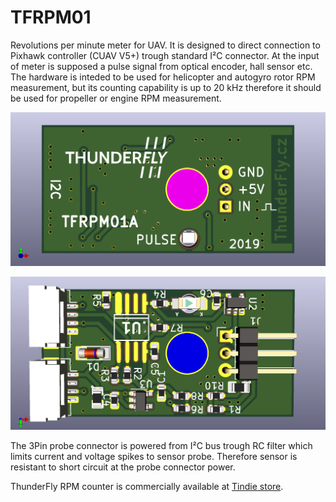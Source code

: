 # TFRPM01
Revolutions per minute meter for UAV.
It is designed to direct connection to Pixhawk controller (CUAV V5+) trough standard I²C connector.
At the input of meter is supposed a pulse signal from optical encoder, hall sensor etc.
The hardware is inteded to be used for helicopter and autogyro rotor RPM measurement, but its counting capability is up to 20 kHz therefore it should be used for propeller or engine RPM measurement.

![Top view on I2C RPM sensor](/doc/img/TFRPM01A_top_big.png)

![Bottom view on I2C RPM sensor](/doc/img/TFRPM01A_bot_big.png)

The 3Pin probe connector is powered from I²C bus trough RC filter which limits current and voltage spikes to sensor probe.
Therefore sensor is resistant to short circuit at the probe connector power. 

ThunderFly RPM counter is commercially available at [Tindie store](https://www.tindie.com/products/thunderfly/tfrpm01-drone-rpm-tachometer-sensor/).
